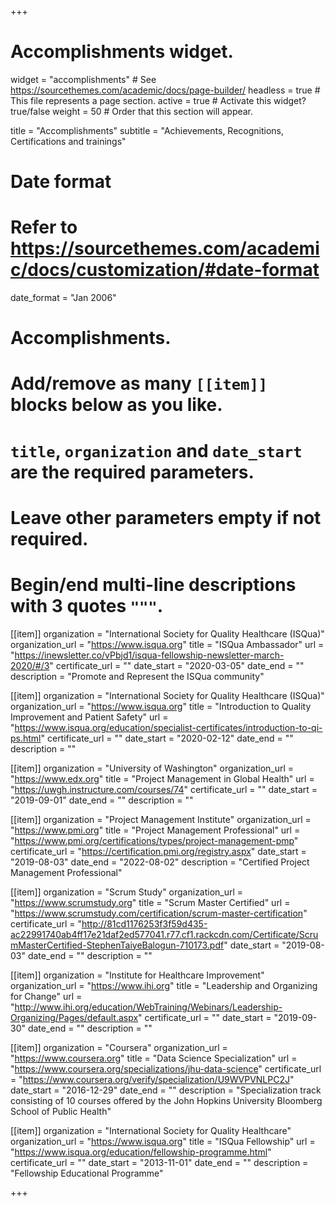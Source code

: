 +++
# Accomplishments widget.
widget = "accomplishments"  # See https://sourcethemes.com/academic/docs/page-builder/
headless = true  # This file represents a page section.
active = true  # Activate this widget? true/false
weight = 50  # Order that this section will appear.

title = "Accomplish&shy;ments"
subtitle = "Achievements, Recognitions, Certifications and trainings"

# Date format
#   Refer to https://sourcethemes.com/academic/docs/customization/#date-format
date_format = "Jan 2006"

# Accomplishments.
#   Add/remove as many `[[item]]` blocks below as you like.
#   `title`, `organization` and `date_start` are the required parameters.
#   Leave other parameters empty if not required.
#   Begin/end multi-line descriptions with 3 quotes `"""`.

[[item]]
  organization = "International Society for Quality Healthcare (ISQua)"
  organization_url = "https://www.isqua.org"
  title = "ISQua Ambassador"
  url = "https://inewsletter.co/vPbjd1/isqua-fellowship-newsletter-march-2020/#/3"
  certificate_url = ""
  date_start = "2020-03-05"
  date_end = ""
  description = "Promote and Represent the ISQua community"

[[item]]
  organization = "International Society for Quality Healthcare (ISQua)"
  organization_url = "https://www.isqua.org"
  title = "Introduction to Quality Improvement and Patient Safety"
  url = "https://www.isqua.org/education/specialist-certificates/introduction-to-qi-ps.html"
  certificate_url = ""
  date_start = "2020-02-12"
  date_end = ""
  description = ""

[[item]]
  organization = "University of Washington"
  organization_url = "https://www.edx.org"
  title = "Project Management in Global Health"
  url = "https://uwgh.instructure.com/courses/74"
  certificate_url = ""
  date_start = "2019-09-01"
  date_end = ""
  description = ""
  
[[item]]
  organization = "Project Management Institute"
  organization_url = "https://www.pmi.org"
  title = "Project Management Professional"
  url = "https://www.pmi.org/certifications/types/project-management-pmp"
  certificate_url = "https://certification.pmi.org/registry.aspx"
  date_start = "2019-08-03"
  date_end = "2022-08-02"
  description = "Certified Project Management Professional"
  
[[item]]
  organization = "Scrum Study"
  organization_url = "https://www.scrumstudy.org"
  title = "Scrum Master Certified"
  url = "https://www.scrumstudy.com/certification/scrum-master-certification"
  certificate_url = "http://81cd1176253f3f59d435-ac22991740ab4ff17e21daf2ed577041.r77.cf1.rackcdn.com/Certificate/ScrumMasterCertified-StephenTaiyeBalogun-710173.pdf"
  date_start = "2019-08-03"
  date_end = ""
  description = ""
  
[[item]]
  organization = "Institute for Healthcare Improvement"
  organization_url = "https://www.ihi.org"
  title = "Leadership and Organizing for Change"
  url = "http://www.ihi.org/education/WebTraining/Webinars/Leadership-Organizing/Pages/default.aspx"
  certificate_url = ""
  date_start = "2019-09-30"
  date_end = ""
  description = ""
  
[[item]]
  organization = "Coursera"
  organization_url = "https://www.coursera.org"
  title = "Data Science Specialization"
  url = "https://www.coursera.org/specializations/jhu-data-science"
  certificate_url = "https://www.coursera.org/verify/specialization/U9WVPVNLPC2J"
  date_start = "2016-12-29"
  date_end = ""
  description = "Specialization track consisting of 10 courses offered by the John Hopkins University Bloomberg School of Public Health"
  
[[item]]
  organization = "International Society for Quality Healthcare"
  organization_url = "https://www.isqua.org"
  title = "ISQua Fellowship"
  url = "https://www.isqua.org/education/fellowship-programme.html"
  certificate_url = ""
  date_start = "2013-11-01"
  date_end = ""
  description = "Fellowship Educational Programme"

+++
